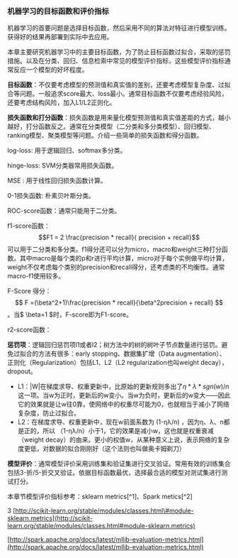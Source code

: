 ### 机器学习的目标函数和评价指标

机器学习的首要问题是选择目标函数，然后采用不同的算法对特征进行模型训练。获得好的结果再部署到实际中去应用。

本章主要研究机器学习中的主要目标函数，为了防止目标函数过拟合，采取的惩罚措施。以及在分类、回归、信息检索中常见的模型评价指标，这些模型评价指标通常反应一个模型的好坏程度。

**目标函数**：不仅要考虑模型的预测值和真实值的差别，还要考虑模型复杂度、过拟合等问题。一般追求score最大、loss最小。通常目标函数不仅要考虑经验风险，还要考虑结构风险，加入L1/L2正则化。

**损失函数和打分函数**：损失函数是用来量化模型预测值和真实值差距的方式，越小越好，打分函数反之。通常在分类模型（二分类和多分类模型）、回归模型、ranking模型、聚类模型等问题。介绍一些简单的损失函数和得分函数。

log-loss: 用于逻辑回归、softmax多分类。

hinge-loss: SVM分类器常用损失函数。

MSE : 用于线性回归损失函数计算。

0-1损失函数: 朴素贝叶斯分类。

ROC-score函数：通常只能用于二分类。

f1-score函数：$$F1 = 2 \frac{precision * recall}{ precision + recall}$$可以用于二分类和多分类。f1得分还可以分为micro，macro和weight三种打分函数。其中macro是每个类的p和r进行平均计算，micro对于每个实例做平均计算，weight不仅考虑每个类别的precision和recall得分，还考虑类的不均衡性。通常macro-f1使用较多。

F-Score 得分：$$ F =(\beta^2+1)\frac{precision * recall}{\beta^2precision + recall} $$。当$ \beta=1 $时，F-score即为F1-score。

r2-score函数：

**惩罚项**：逻辑回归惩罚项l1或者l2；树方法中的树的树叶子节点数量进行惩罚。避免过拟合的方法有很多：early stopping、数据集扩增（Data augmentation）、正则化（Regularization）包括L1、L2（L2 regularization也叫weight decay），dropout。
- L1：|W|在梯度求导、权重更新中，比原始的更新规则多出了$η * λ * sgn(w)/n$这一项。当w为正时，更新后的w变小。当w为负时，更新后的w变大——因此它的效果就是让w往0靠，使网络中的权重尽可能为0，也就相当于减小了网络复杂度，防止过拟合。
- L2：在梯度求导、权重更新中，现在w前面系数为 (1-ηλ/n) ，因为η、λ、n都是正的，所以 （1-ηλ/n）小于1，它的效果是减小w，这也就是权重衰减（weight decay）的由来。更小的权值w，从某种意义上说，表示网络的复杂度更低，对数据的拟合刚刚好（这个法则也叫做奥卡姆剃刀）

**模型评价**：通常模型评价采用训练集和验证集进行交叉验证。常用有效的训练集合包括3-折/5-折交叉验证。依据目标函数最优，选择最合适的模型对测试集进行测试打分。

本章节模型评价指标参考：sklearn metrics[^1]、Spark metics[^2]

3
[http://scikit-learn.org/stable/modules/classes.html\#module-sklearn.metrics](http://scikit-learn.org/stable/modules/classes.html#module-sklearn.metrics)

[http://spark.apache.org/docs/latest/mllib-evaluation-metrics.html](http://spark.apache.org/docs/latest/mllib-evaluation-metrics.html)
